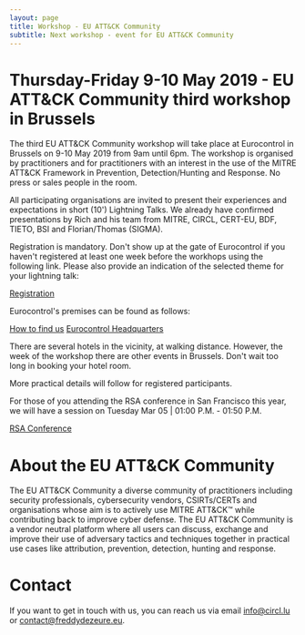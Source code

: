 ```yaml
---
layout: page
title: Workshop - EU ATT&CK Community
subtitle: Next workshop - event for EU ATT&CK Community
---
```

# Thursday-Friday 9-10 May 2019 - EU ATT&CK Community third workshop in Brussels

The third EU ATT&CK Community workshop will take place at Eurocontrol in Brussels on 9-10 May 2019 from 9am until 6pm. The workshop is organised by practitioners and for practitioners with an interest in the use of the MITRE ATT&CK Framework in Prevention, Detection/Hunting and Response. No press or sales people in the room. 

All participating organisations are invited to present their experiences and expectations in short (10') Lightning Talks. We already have confirmed presentations by Rich and his team from MITRE, CIRCL, CERT-EU, BDF, TIETO, BSI and Florian/Thomas (SIGMA).

Registration is mandatory. Don't show up at the gate of Eurocontrol if you haven't registered at least one week before the workhops using the following link. Please also provide an indication of the selected theme for your lightning talk:

[Registration](https://www.eurocontrol.int/node/12550/)

Eurocontrol's premises can be found as follows:

[How to find us](https://www.eurocontrol.int/articles/how-find-us)
[Eurocontrol Headquarters](https://www.eurocontrol.int/articles/eurocontrol-headquarters-brussels)

There are several hotels in the vicinity, at walking distance. However, the week of the workshop there are other events in Brussels. Don't wait too long in booking your hotel room.

More practical details will follow for registered participants. 

For those of you attending the RSA conference in San Francisco this year, we will have a session on Tuesday Mar 05 | 01:00 P.M. -
01:50 P.M.

[RSA Conference](https://www.rsaconference.com/events/us19/agenda/sessions/14753-ATT&CK-in-Practice-A-Primer-to-Improve-Your-Cyber-Defense)

# About the EU ATT&CK Community

The EU ATT&CK Community a diverse community of practitioners including security professionals, cybersecurity vendors, CSIRTs/CERTs and organisations whose aim is to actively use MITRE ATT&CK™ while contributing back to improve cyber defense. The EU ATT&CK Community is a vendor neutral platform where all users can discuss, exchange and improve their use of adversary tactics and techniques together in practical use cases like attribution, prevention, detection, hunting and response.

# Contact

If you want to get in touch with us, you can reach us via email info@circl.lu or contact@freddydezeure.eu.
